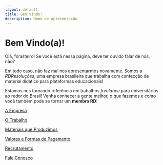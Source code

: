 ```yaml
---
layout: default
title: Bem Vindo!
description: Home de Apresentação
---
```


<h1 id="bem-vindo(a)!">Bem Vindo(a)!</h1>

<p>Olá, forasteiro! Se você está nessa página, deve ter ouvido falar de nós, não?</p>
<p>Em todo caso, não faz mal nos apresentarmos novamente. Somos a <em>RDResoluções</em>, uma empresa brasileira que trabalha com confecção de material didático para plataformas educacionais!</p>
<p>Estamos nos tornando referência em trabalhos <em>freelance</em> para universitários ao redor do Brasil! Venha conhecer a gente melhor, o que fazemos e como você também pode se tornar um <strong>membro RD</strong>!</p>

[A Empresa](./Empresa)

[O Trabalho](./otrabalho)

[Materiais que Produzimos](./materiais.html)

[Valores e Formas de Pagamento](./pagamentos.html)

[Recrutamento](./recrutamento)

[Fale Conosco](./contatos.html)
